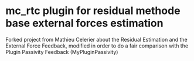 # mc_rtc plugin for residual methode base external forces estimation

Forked project from Mathieu Celerier about the Residual Estimation and the External Force Feedback, modified in order to do a fair comparison with the Plugin Passivity Feedback (MyPluginPassivity)
